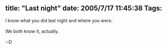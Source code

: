 title: "Last night"
date: 2005/7/17 11:45:38
Tags: 
---
I know what you did last night and where you were.<br/><br/>
We both know it, actually.<br/><br/>
:-D<br/><br/><br/>
